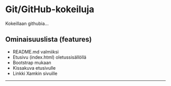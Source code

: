 # Git/GitHub-kokeiluja
Kokeillaan githubia...

## Ominaisuuslista (features)

* README.md valmiiksi
* Etusivu (index.html) oletussisällöllä
* Bootstrap mukaan
* Kissakuva etusivulle
* Linkki Xamkin sivuille

---